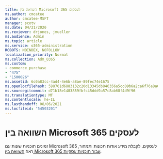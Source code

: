 ```yaml
---
title: השוואה בין Microsoft 365 לעסקים
ms.author: cmcatee
author: cmcatee-MSFT
manager: scotv
ms.date: 04/21/2020
ms.reviewer: drjones, jmueller
ms.audience: Admin
ms.topic: article
ms.service: o365-administration
ROBOTS: NOINDEX, NOFOLLOW
localization_priority: Normal
ms.collection: Adm_O365
ms.custom:
- commerce_purchase
- "475"
- "1500026"
ms.assetid: 6c0a83cc-4ad4-4e6b-a8ae-89fec74e1675
ms.openlocfilehash: 598701d6883132c20d13345db846356a5cc89b6a2ca6f76a8a6a05c57e494f8b
ms.sourcegitcommit: d71b18e1403859fbfc45ddd9a57c8ab68f4d9f96
ms.translationtype: MT
ms.contentlocale: he-IL
ms.lasthandoff: 08/06/2021
ms.locfileid: "54503201"
---
```

# <a name="compare-microsoft-365-for-business"></a>השוואה בין Microsoft 365 לעסקים

זמינים תוכניות שונות עם Microsoft 365 לעסקים. לקבלת מידע אודות תכונות ותמחור, ראה [השוואה בין Microsoft 365 עבור תוכניות עסקיות](https://www.microsoft.com/microsoft-365/business/compare-all-microsoft-365-business-products).  